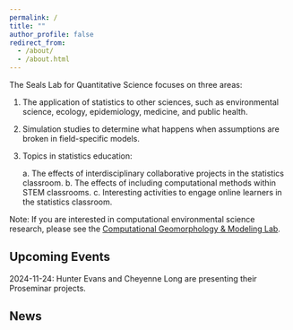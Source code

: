 ```yaml
---
permalink: /
title: ""
author_profile: false
redirect_from: 
  - /about/
  - /about.html
---
```


The Seals Lab for Quantitative Science focuses on three areas:

1. The application of statistics to other sciences, such as environmental science, ecology, epidemiology, medicine, and public health.
2. Simulation studies to determine what happens when assumptions are broken in field-specific models. 
3. Topics in statistics education: 

    a. The effects of interdisciplinary collaborative projects in the statistics classroom.
    b. The effects of including computational methods within STEM classrooms.
    c. Interesting activities to engage online learners in the statistics classroom.
    
Note: If you are interested in computational environmental science research, please see the [Computational Geomorphology & Modeling Lab](https://cgmlabuwf.github.io/).

Upcoming Events
------
2024-11-24: Hunter Evans and Cheyenne Long are presenting their Proseminar projects.

News
------
